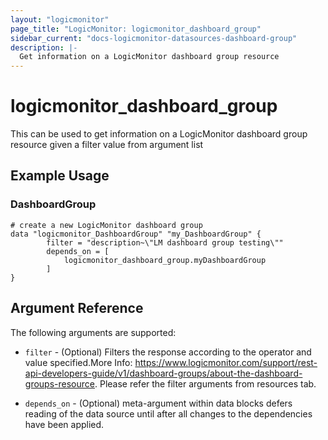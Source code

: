 ```yaml
---
layout: "logicmonitor"
page_title: "LogicMonitor: logicmonitor_dashboard_group"
sidebar_current: "docs-logicmonitor-datasources-dashboard-group"
description: |-
  Get information on a LogicMonitor dashboard group resource
---
```


# logicmonitor_dashboard_group

This can be used to get information on a LogicMonitor dashboard group resource given a filter value from argument list

## Example Usage    
### DashboardGroup
```hcl
# create a new LogicMonitor dashboard group
data "logicmonitor_DashboardGroup" "my_DashboardGroup" {
        filter = "description~\"LM dashboard group testing\""
        depends_on = [
            logicmonitor_dashboard_group.myDashboardGroup
        ]
}
```

## Argument Reference

The following arguments are supported:
* `filter` - (Optional) Filters the response according to the operator and value specified.More Info: https://www.logicmonitor.com/support/rest-api-developers-guide/v1/dashboard-groups/about-the-dashboard-groups-resource. Please refer the filter arguments from resources tab.

* `depends_on` - (Optional) meta-argument within data blocks defers reading of the data source until after all changes to the dependencies have been applied.

